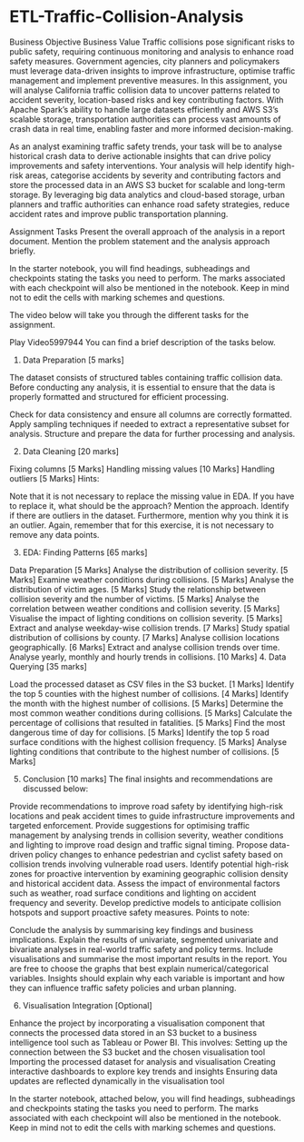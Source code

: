 # ETL-Traffic-Collision-Analysis
Business Objective
Business Value
Traffic collisions pose significant risks to public safety, requiring continuous monitoring and analysis to enhance road safety measures. Government agencies, city planners and policymakers must leverage data-driven insights to improve infrastructure, optimise traffic management and implement preventive measures. In this assignment, you will analyse California traffic collision data to uncover patterns related to accident severity, location-based risks and key contributing factors. With Apache Spark’s ability to handle large datasets efficiently and AWS S3’s scalable storage, transportation authorities can process vast amounts of crash data in real time, enabling faster and more informed decision-making.


As an analyst examining traffic safety trends, your task will be to analyse historical crash data to derive actionable insights that can drive policy improvements and safety interventions. Your analysis will help identify high-risk areas, categorise accidents by severity and contributing factors and store the processed data in an AWS S3 bucket for scalable and long-term storage. By leveraging big data analytics and cloud-based storage, urban planners and traffic authorities can enhance road safety strategies, reduce accident rates and improve public transportation planning.


Assignment Tasks
Present the overall approach of the analysis in a report document. Mention the problem statement and the analysis approach briefly.


In the starter notebook, you will find headings, subheadings and checkpoints stating the tasks you need to perform. The marks associated with each checkpoint will also be mentioned in the notebook. Keep in mind not to edit the cells with marking schemes and questions. 

 

The video below will take you through the different tasks for the assignment.

Play Video5997944
You can find a brief description of the tasks below.


1. Data Preparation [5 marks]

The dataset consists of structured tables containing traffic collision data. Before conducting any analysis, it is essential to ensure that the data is properly formatted and structured for efficient processing. 

Check for data consistency and ensure all columns are correctly formatted.
Apply sampling techniques if needed to extract a representative subset for analysis.
Structure and prepare the data for further processing and analysis.
 
2. Data Cleaning [20 marks]

Fixing columns [5 Marks]
Handling missing values [10 Marks]
Handling outliers [5 Marks]
Hints:

Note that it is not necessary to replace the missing value in EDA. If you have to replace it, what should be the approach? Mention the approach.
Identify if there are outliers in the dataset. Furthermore, mention why you think it is an outlier. Again, remember that for this exercise, it is not necessary to remove any data points.
 

3. EDA: Finding Patterns [65 marks]

Data Preparation [5 Marks]
Analyse the distribution of collision severity. [5 Marks]
Examine weather conditions during collisions. [5 Marks]
Analyse the distribution of victim ages. [5 Marks]
Study the relationship between collision severity and the number of victims. [5 Marks]
Analyse the correlation between weather conditions and collision severity. [5 Marks]
Visualise the impact of lighting conditions on collision severity. [5 Marks]
Extract and analyse weekday-wise collision trends. [7 Marks]
Study spatial distribution of collisions by county. [7 Marks]
Analyse collision locations geographically.  [6 Marks]
Extract and analyse collision trends over time. Analyse yearly, monthly and hourly trends in collisions.  [10 Marks]
4. Data Querying [35 marks]

Load the processed dataset as CSV files in the S3 bucket.  [1 Marks]
Identify the top 5 counties with the highest number of collisions.  [4 Marks]
Identify the month with the highest number of collisions.  [5 Marks]
Determine the most common weather conditions during collisions.  [5 Marks]
Calculate the percentage of collisions that resulted in fatalities.  [5 Marks]
Find the most dangerous time of day for collisions.  [5 Marks]
Identify the top 5 road surface conditions with the highest collision frequency. [5 Marks]
Analyse lighting conditions that contribute to the highest number of collisions. [5 Marks]

5. Conclusion [10 marks]
The final insights and recommendations are discussed below:

Provide recommendations to improve road safety by identifying high-risk locations and peak accident times to guide infrastructure improvements and targeted enforcement.
Provide suggestions for optimising traffic management by analysing trends in collision severity, weather conditions and lighting to improve road design and traffic signal timing.
Propose data-driven policy changes to enhance pedestrian and cyclist safety based on collision trends involving vulnerable road users.
Identify potential high-risk zones for proactive intervention by examining geographic collision density and historical accident data.
Assess the impact of environmental factors such as weather, road surface conditions and lighting on accident frequency and severity.
Develop predictive models to anticipate collision hotspots and support proactive safety measures.
Points to note:

Conclude the analysis by summarising key findings and business implications.
Explain the results of univariate, segmented univariate and bivariate analyses in real-world traffic safety and policy terms.
Include visualisations and summarise the most important results in the report. You are free to choose the graphs that best explain numerical/categorical variables.
Insights should explain why each variable is important and how they can influence traffic safety policies and urban planning.
 

6. Visualisation Integration [Optional]

Enhance the project by incorporating a visualisation component that connects the processed data stored in an S3 bucket to a business intelligence tool such as Tableau or Power BI. This involves:
Setting up the connection between the S3 bucket and the chosen visualisation tool
Importing the processed dataset for analysis and visualisation
Creating interactive dashboards to explore key trends and insights
Ensuring data updates are reflected dynamically in the visualisation tool
 

In the starter notebook, attached below, you will find headings, subheadings and checkpoints stating the tasks you need to perform. The marks associated with each checkpoint will also be mentioned in the notebook. Keep in mind not to edit the cells with marking schemes and questions. 
